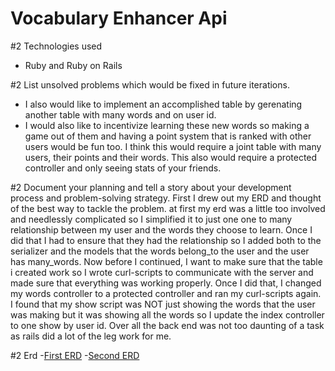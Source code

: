 # Vocabulary Enhancer Api

#2 Technologies used
- Ruby and Ruby on Rails

#2 List unsolved problems which would be fixed in future iterations.
- I also would like to implement an accomplished table by gerenating another table with many words and on user id. 
- I would also like to incentivize learning these new words so making a game out of them and having a point system that is ranked with other users would be fun too. I think this would require a joint table with many users, their points and their words. This also would require a protected controller and only seeing stats of your friends.

#2 Document your planning and tell a story about your development process and problem-solving strategy.
First I drew out my ERD and thought of the best way to tackle the problem. at first my erd was a little too involved and needlessly complicated so I simplified it to just one one to many relationship between my user and the words they choose to learn. Once I did that I had to ensure that they had the relationship so I added both to the serializer and the models that the words belong_to the user and the user has many_words. Now before I continued, I want to make sure that the table i created work so I wrote curl-scripts to communicate with the server and made sure that everything was working properly. Once I did that, I changed my words controller to a protected controller and ran my curl-scripts again. I found that my show script was NOT just showing the words that the user was making but it was showing all the words so I update the index controller to one show by user id. Over all the back end was not too daunting of a task as rails did a lot of the leg work for me. 

#2 Erd
-[First ERD](https://photos.app.goo.gl/qKq1MoD7Wf2vFtru8)
-[Second ERD](https://photos.app.goo.gl/XvK7CofRsf8uBos98)

